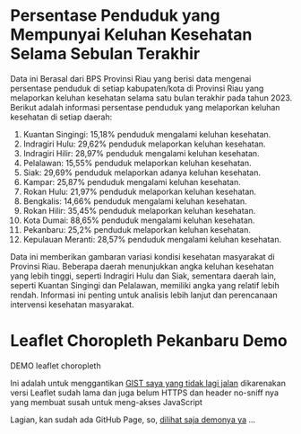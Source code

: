 # Persentase Penduduk yang Mempunyai Keluhan Kesehatan Selama Sebulan Terakhir
Data  ini Berasal dari BPS Provinsi Riau yang berisi data mengenai persentase penduduk di setiap kabupaten/kota di Provinsi Riau yang melaporkan keluhan kesehatan selama satu bulan terakhir pada tahun 2023.
Berikut adalah informasi persentase penduduk yang melaporkan keluhan kesehatan di setiap daerah:

1. Kuantan Singingi: 15,18% penduduk mengalami keluhan kesehatan.  
2. Indragiri Hulu: 29,62% penduduk melaporkan keluhan kesehatan.  
3. Indragiri Hilir: 28,97% penduduk mengalami keluhan kesehatan.  
4. Pelalawan: 15,55% penduduk melaporkan keluhan kesehatan.  
5. Siak: 29,69% penduduk melaporkan adanya keluhan kesehatan.  
6. Kampar: 25,87% penduduk mengalami keluhan kesehatan.  
7. Rokan Hulu: 21,97% penduduk melaporkan keluhan kesehatan.  
8. Bengkalis: 14,66% penduduk mengalami keluhan kesehatan.  
9. Rokan Hilir: 35,45% penduduk melaporkan keluhan kesehatan.  
10. Kota Dumai: 88,65% penduduk mengalami keluhan kesehatan.  
11. Pekanbaru: 25,2% penduduk melaporkan keluhan kesehatan.  
12. Kepulauan Meranti: 28,57% penduduk mengalami keluhan kesehatan.  
 

Data ini memberikan gambaran variasi kondisi kesehatan masyarakat di Provinsi Riau. Beberapa daerah menunjukkan angka keluhan kesehatan yang lebih tinggi, seperti Indragiri Hulu dan Siak, sementara daerah lain, seperti Kuantan Singingi dan Pelalawan, memiliki angka yang relatif lebih rendah. Informasi ini penting untuk analisis lebih lanjut dan perencanaan intervensi kesehatan masyarakat.



# Leaflet Choropleth Pekanbaru Demo
 DEMO leaflet choropleth

Ini adalah untuk menggantikan [GIST saya yang tidak lagi jalan](https://gist.github.com/kampar/e63b913c22b178ea7e40) dikarenakan versi Leaflet sudah lama dan juga belum HTTPS dan header no-sniff nya yang membuat susah untuk meng-akses JavaScript

Lagian, kan sudah ada GitHub Page, 
so, [dilihat saja demonya ya](https://kampar.github.io/Leaflet-Choropleth-Pekanbaru-Demo/) ...
